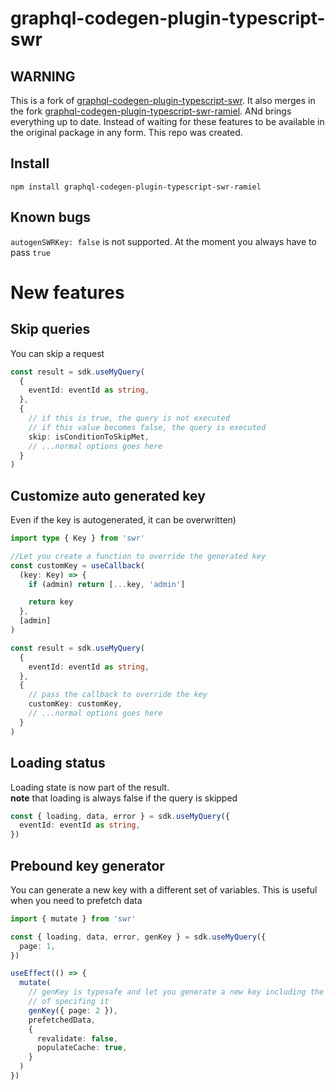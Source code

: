 # graphql-codegen-plugin-typescript-swr <!-- omit in toc -->

## WARNING <!-- omit in toc -->

This is a fork of [graphql-codegen-plugin-typescript-swr](https://github.com/croutonn/graphql-codegen-plugin-typescript-swr).  It also merges in the fork [graphql-codegen-plugin-typescript-swr-ramiel](https://github.com/ramiel/graphql-codegen-plugin-typescript-swr).  ANd brings everything up to date.  Instead of waiting for these features to be available in the original package in any form. This repo was created.

## Install

`npm install graphql-codegen-plugin-typescript-swr-ramiel`

## Known bugs

`autogenSWRKey: false` is not supported. At the moment you always have to pass `true`

# New features

## Skip queries

You can skip a request

```ts
const result = sdk.useMyQuery(
  {
    eventId: eventId as string,
  },
  {
    // if this is true, the query is not executed
    // if this value becomes false, the query is executed
    skip: isConditionToSkipMet,
    // ...normal options goes here
  }
)
```

## Customize auto generated key

Even if the key is autogenerated, it can be overwritten)

```ts
import type { Key } from 'swr'

//Let you create a function to override the generated key
const customKey = useCallback(
  (key: Key) => {
    if (admin) return [...key, 'admin']

    return key
  },
  [admin]
)

const result = sdk.useMyQuery(
  {
    eventId: eventId as string,
  },
  {
    // pass the callback to override the key
    customKey: customKey,
    // ...normal options goes here
  }
)
```

## Loading status

Loading state is now part of the result.  
**note** that loading is always false if the query is skipped

```ts
const { loading, data, error } = sdk.useMyQuery({
  eventId: eventId as string,
})
```

## Prebound key generator

You can generate a new key with a different set of variables. This is useful when you need to
prefetch data

```ts
import { mutate } from 'swr'

const { loading, data, error, genKey } = sdk.useMyQuery({
  page: 1,
})

useEffect(() => {
  mutate(
    // genKey is typesafe and let you generate a new key including the name of the query, without the need
    // of specifing it
    genKey({ page: 2 }),
    prefetchedData,
    {
      revalidate: false,
      populateCache: true,
    }
  )
})
```
